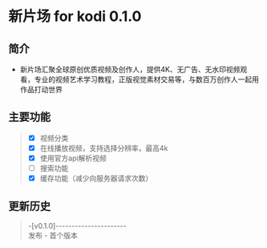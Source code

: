 # 新片场 for kodi 0.1.0
## 简介
- 新片场汇聚全球原创优质视频及创作人，提供4K、无广告、无水印视频观看，专业的视频艺术学习教程，正版视觉素材交易等，与数百万创作人一起用作品打动世界
## 主要功能
> - [x] 视频分类
> - [x] 在线播放视频，支持选择分辨率，最高4k
> - [x] 使用官方api解析视频
> - [ ] 搜索功能
> - [x] 缓存功能（减少向服务器请求次数）
## 更新历史
 > -[v0.1.0]----------------------  
 > 发布 - 首个版本  